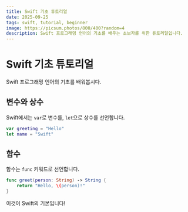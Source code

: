 ```yaml
---
title: Swift 기초 튜토리얼
date: 2025-09-25
tags: swift, tutorial, beginner
image: https://picsum.photos/800/400?random=4
description: Swift 프로그래밍 언어의 기초를 배우는 초보자를 위한 튜토리얼입니다.
---
```


# Swift 기초 튜토리얼

Swift 프로그래밍 언어의 기초를 배워봅시다.

## 변수와 상수

Swift에서는 `var`로 변수를, `let`으로 상수를 선언합니다.

```swift
var greeting = "Hello"
let name = "Swift"
```

## 함수

함수는 `func` 키워드로 선언합니다.

```swift
func greet(person: String) -> String {
    return "Hello, \(person)!"
}
```

이것이 Swift의 기본입니다!
